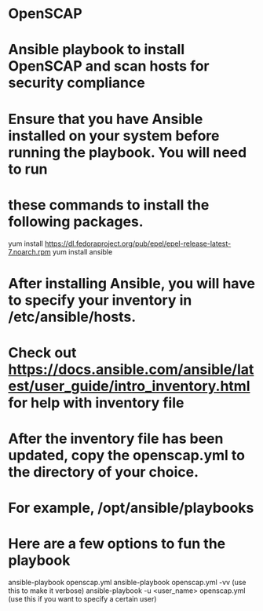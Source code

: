 # OpenSCAP
# Ansible playbook to install OpenSCAP and scan hosts for security compliance 

# Ensure that you have Ansible installed on your system before running the playbook.  You will need to run 
# these commands to install the following packages.

yum install https://dl.fedoraproject.org/pub/epel/epel-release-latest-7.noarch.rpm
yum install ansible

# After installing Ansible, you will have to specify your inventory in /etc/ansible/hosts.
# Check out https://docs.ansible.com/ansible/latest/user_guide/intro_inventory.html for help with inventory file

# After the inventory file has been updated, copy the openscap.yml to the directory of your choice.  
# For example, /opt/ansible/playbooks

# Here are a few options to fun the playbook
ansible-playbook openscap.yml
ansible-playbook openscap.yml -vv  (use this to make it verbose)
ansible-playbook -u <user_name> openscap.yml  (use this if you want to specify a certain user)

